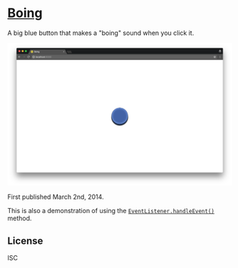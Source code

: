 # [Boing](https://ungoldman.github.io/boing)

A big blue button that makes a "boing" sound when you click it.

![screenshot](screenshot.png)

First published March 2nd, 2014.

This is also a demonstration of using the [`EventListener.handleEvent()`](https://developer.mozilla.org/en-US/docs/Web/API/EventListener/handleEvent) method.

## License

ISC
